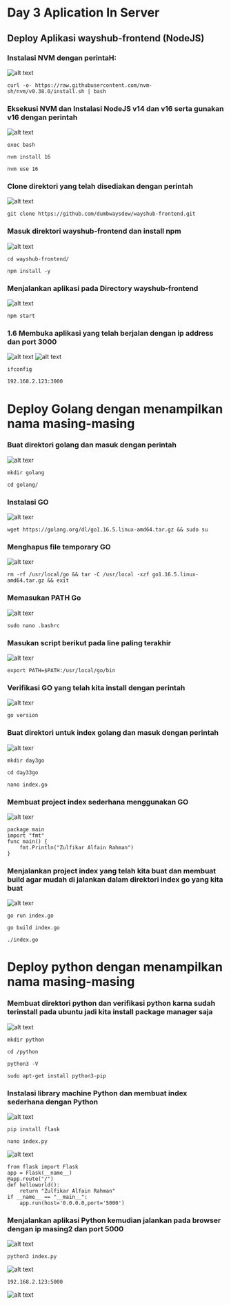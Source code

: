 # Day 3 Aplication In Server
## Deploy Aplikasi wayshub-frontend (NodeJS)
### Instalasi NVM dengan perintaH:
![alt text](https://github.com/zulfikaralfain/devops18-dumbways-zulfikar/blob/assets/Screenshot%20(108).png?raw=true)
```
curl -o- https://raw.githubusercontent.com/nvm-sh/nvm/v0.38.0/install.sh | bash
```
### Eksekusi NVM dan Instalasi NodeJS v14 dan v16 serta gunakan v16 dengan perintah
![alt text](https://github.com/zulfikaralfain/devops18-dumbways-zulfikar/blob/assets/Screenshot%20(109).png?raw=true)
```
exec bash
```
```
nvm install 16
```
```
nvm use 16
```
### Clone direktori yang telah disediakan dengan perintah
![alt text](https://github.com/zulfikaralfain/devops18-dumbways-zulfikar/blob/assets/Screenshot%20(110).png?raw=true)
```
git clone https://github.com/dumbwaysdew/wayshub-frontend.git
```
### Masuk direktori wayshub-frontend dan install npm
![alt text](https://github.com/zulfikaralfain/devops18-dumbways-zulfikar/blob/assets/Screenshot%20(111).png?raw=true)
```
cd wayshub-frontend/
```
```
npm install -y
```
### Menjalankan aplikasi pada Directory wayshub-frontend
![alt text](https://github.com/zulfikaralfain/devops18-dumbways-zulfikar/blob/assets/Screenshot%20(112).png?raw=true)
```
npm start
```
### 1.6 Membuka aplikasi yang telah berjalan dengan ip address dan port 3000
![alt text](https://github.com/zulfikaralfain/devops18-dumbways-zulfikar/blob/assets/Screenshot%20(113).png?raw=true)
![alt text](https://github.com/zulfikaralfain/devops18-dumbways-zulfikar/blob/assets/Screenshot%20(127).png?raw=true)
```
ifconfig
```
```
192.168.2.123:3000
```

# Deploy Golang dengan menampilkan nama masing-masing
### Buat direktori golang dan masuk dengan perintah
![alt texr](https://github.com/zulfikaralfain/devops18-dumbways-zulfikar/blob/assets/Screenshot%20(114).png?raw=true)
```
mkdir golang
```
```
cd golang/
```
### Instalasi GO
![alt texr](https://github.com/zulfikaralfain/devops18-dumbways-zulfikar/blob/assets/Screenshot%20(115).png?raw=true)
```
wget https://golang.org/dl/go1.16.5.linux-amd64.tar.gz && sudo su
```
### Menghapus file temporary GO
![alt texr](https://github.com/zulfikaralfain/devops18-dumbways-zulfikar/blob/assets/Screenshot%20(116).png?raw=true)
```
rm -rf /usr/local/go && tar -C /usr/local -xzf go1.16.5.linux-amd64.tar.gz && exit
```
### Memasukan PATH Go
![alt texr](https://github.com/zulfikaralfain/devops18-dumbways-zulfikar/blob/assets/Screenshot%20(116).png?raw=true)
```
sudo nano .bashrc
```
### Masukan script berikut pada line paling terakhir
![alt texr](https://github.com/zulfikaralfain/devops18-dumbways-zulfikar/blob/assets/Screenshot%20(116).png?raw=true)
```
export PATH=$PATH:/usr/local/go/bin
```
### Verifikasi GO yang telah kita install dengan perintah
![alt texr](https://github.com/zulfikaralfain/devops18-dumbways-zulfikar/blob/assets/Screenshot%20(117).png?raw=true)
```
go version
```
### Buat direktori untuk index golang dan masuk dengan perintah
![alt texr](https://github.com/zulfikaralfain/devops18-dumbways-zulfikar/blob/assets/Screenshot%20(120).png?raw=true)
```
mkdir day3go
```
```
cd day33go
```
```
nano index.go
```
### Membuat project index sederhana menggunakan GO
![alt texr](https://github.com/zulfikaralfain/devops18-dumbways-zulfikar/blob/assets/Screenshot%20(119).png?raw=true)
```
package main  
import "fmt"  
func main() {  
    fmt.Println("Zulfikar Alfain Rahman")
}
```
### Menjalankan project index yang telah kita buat dan membuat build agar mudah di jalankan dalam direktori index go yang kita buat
![alt texr](https://github.com/zulfikaralfain/devops18-dumbways-zulfikar/blob/assets/Screenshot%20(120).png?raw=true)
```
go run index.go
```
```
go build index.go
```
```
./index.go
```

# Deploy python dengan menampilkan nama masing-masing
### Membuat direktori python dan verifikasi python karna sudah terinstall pada ubuntu jadi kita install package manager saja
![alt text](https://github.com/zulfikaralfain/devops18-dumbways-zulfikar/blob/assets/Screenshot%20(121).png?raw=true)
```
mkdir python
```
```
cd /python
```
```
python3 -V
```
```
sudo apt-get install python3-pip
```
### Instalasi library machine Python dan membuat index sederhana dengan Python
![alt text](https://github.com/zulfikaralfain/devops18-dumbways-zulfikar/blob/assets/Screenshot%20(122).png?raw=true)
```
pip install flask
```
```
nano index.py
```
![alt text](https://github.com/zulfikaralfain/devops18-dumbways-zulfikar/blob/assets/Screenshot%20(123).png?raw=true)
```
from flask import Flask
app = Flask(__name__)
@app.route("/")
def helloworld():
    return "Zulfikar Alfain Rahman"
if __name__ == "__main__":
    app.run(host='0.0.0.0,port='5000')
```
### Menjalankan aplikasi Python kemudian jalankan pada browser dengan ip masing2 dan port 5000
![alt text](https://github.com/zulfikaralfain/devops18-dumbways-zulfikar/blob/assets/Screenshot%20(124).png?raw=true)
```
python3 index.py
```
![alt text](https://github.com/zulfikaralfain/devops18-dumbways-zulfikar/blob/assets/Screenshot%20(126).png?raw=true)
```
192.168.2.123:5000
```
![alt text](https://github.com/zulfikaralfain/devops18-dumbways-zulfikar/blob/assets/Screenshot%20(125).png?raw=true)
